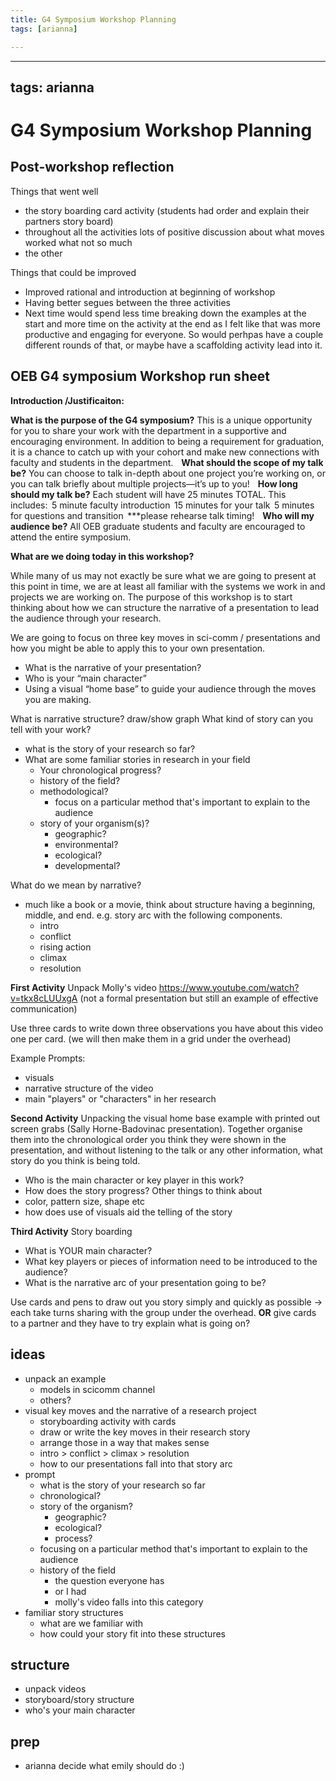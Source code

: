 ```yaml
---
title: G4 Symposium Workshop Planning
tags: [arianna]

---
```


---
tags: arianna
---

# G4 Symposium Workshop Planning


## Post-workshop reflection

Things that went well
* the story boarding card activity (students had order and explain their partners story board) 
* throughout all the activities lots of positive discussion about what moves worked what not so much
* the other

Things that could be improved
* Improved rational and introduction at beginning of workshop
* Having better segues between the three activities 
* Next time would spend less time breaking down the examples at the start and more time on the activity at the end as I felt like that was more productive and engaging for everyone. So would perhpas have a couple different rounds of that, or maybe have a scaffolding activity lead into it.









## OEB G4 symposium Workshop run sheet


**Introduction /Justificaiton:**


**What is the purpose of the G4 symposium?**
This is a unique opportunity for you to share your work with the department in a supportive and encouraging environment. In addition to being a requirement for graduation, it is a chance to catch up with your cohort and make new connections with faculty and students in the department.  
  
**What should the scope of my talk be?**
You can choose to talk in-depth about one project you’re working on, or you can talk briefly about multiple projects—it’s up to you!  
  
**How long should my talk be?**
Each student will have 25 minutes TOTAL. This includes:  
5 minute faculty introduction  
15 minutes for your talk  
5 minutes for questions and transition  
***please rehearse talk timing!  
  
**Who will my audience be?** 
All OEB graduate students and faculty are encouraged to attend the entire symposium.

**What are we doing today in this workshop?**

While many of us may not exactly be sure what we are going to present at this point in time, we are at least all familiar with the systems we work in and projects we are working on. The purpose of this workshop is to start thinking about how we can structure the narrative of a presentation to lead the audience through your research. 

We are going to focus on three key moves in sci-comm / presentations and how you might be able to apply this to your own presentation.
* What is the narrative of your presentation?
* Who is your “main character”
* Using a visual “home base” to guide your audience through the moves you are making.

What is narrative structure? draw/show graph
What kind of story can you tell with your work?
*  what is the story of your research so far?
*  What are some familiar stories in research in your field
    * Your chronological progress?
    * history of the field?
    * methodological?
        * focus on a particular method that's important to explain to the audience
    * story of your organism(s)?
        * geographic?
        * environmental?
        * ecological?
        * developmental?

What do we mean by narrative?
* much like a book or a movie, think about structure having a beginning, middle, and end. e.g. story arc with the following components.
    * intro
    * conflict
    * rising action
    * climax
    * resolution


**First Activity**
Unpack Molly's video https://www.youtube.com/watch?v=tkx8cLUUxgA (not a formal presentation but still an example of effective communication)

Use three cards to write down three observations you have about this video one per card.
(we will then make them in a grid under the overhead)

Example Prompts:
* visuals
* narrative structure of the video
* main "players" or "characters" in her research


**Second Activity**
Unpacking the visual home base example with printed out screen grabs (Sally Horne-Badovinac presentation). Together organise them into the chronological order you think they were shown in the presentation, and without listening to the talk or any other information, what story do you think is being told. 
* Who is the main character or key player in this work?
* How does the story progress?
Other things to think about
* color, pattern size, shape etc
* how does use of visuals aid the telling of the story 


**Third Activity**
Story boarding
* What is YOUR main character?
* What key players or pieces of information  need to be introduced to the audience?
* What is the narrative arc of your presentation going to be?

Use cards and pens to draw out you story simply and quickly as possible -> each take turns sharing with the group under the overhead. **OR** give cards to a partner and they have to try explain what is going on?







## ideas
* unpack an example
    * models in scicomm channel
    * others?
* visual key moves and the narrative of a research project
    * storyboarding activity with cards
    * draw or write the key moves in their research story
    * arrange those in a way that makes sense
    * intro > conflict > climax > resolution
    * how to our presentations fall into that story arc
* prompt
    * what is the story of your research so far
    * chronological?
    * story of the organism?
        * geographic?
        * ecological?
        * process?
    * focusing on a particular method that's important to explain to the audience
    * history of the field
        * the question everyone has 
        * or I had
        * molly's video falls into this category
* familiar story structures
    * what are we familiar with
    * how could your story fit into these structures

## structure
* unpack videos
* storyboard/story structure
* who's your main character

## prep
* arianna decide what emily should do :)
